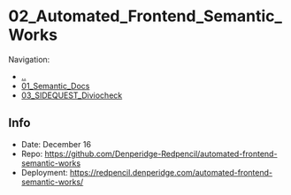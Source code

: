 # 02_Automated_Frontend_Semantic_Works

Navigation:
- [..](../)
- [01_Semantic_Docs](01_Semantic_Docs.md)
- [03_SIDEQUEST_Diviocheck](03_SIDEQUEST_Diviocheck.py.md)

## Info
- Date: December 16
- Repo: https://github.com/Denperidge-Redpencil/automated-frontend-semantic-works
- Deployment: https://redpencil.denperidge.com/automated-frontend-semantic-works/